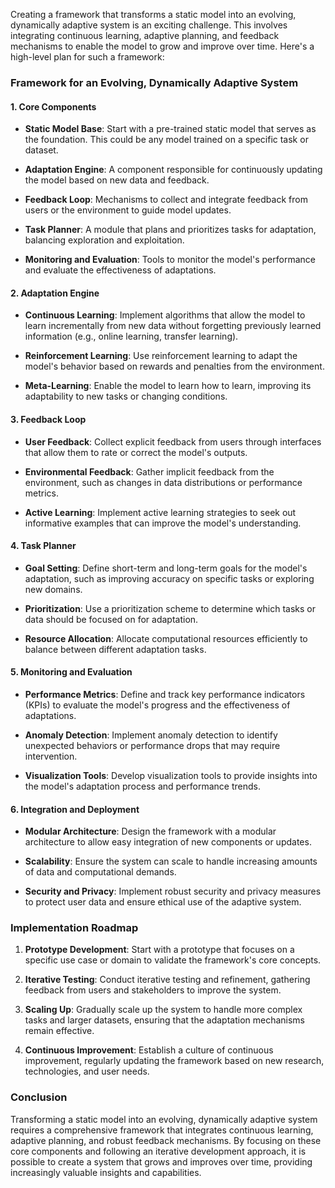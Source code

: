 Creating a framework that transforms a static model into an evolving, dynamically adaptive system is an exciting challenge. This involves integrating continuous learning, adaptive planning, and feedback mechanisms to enable the model to grow and improve over time. Here's a high-level plan for such a framework:

### Framework for an Evolving, Dynamically Adaptive System

#### 1. **Core Components**

- **Static Model Base**: Start with a pre-trained static model that serves as the foundation. This could be any model trained on a specific task or dataset.

- **Adaptation Engine**: A component responsible for continuously updating the model based on new data and feedback.

- **Feedback Loop**: Mechanisms to collect and integrate feedback from users or the environment to guide model updates.

- **Task Planner**: A module that plans and prioritizes tasks for adaptation, balancing exploration and exploitation.

- **Monitoring and Evaluation**: Tools to monitor the model's performance and evaluate the effectiveness of adaptations.

#### 2. **Adaptation Engine**

- **Continuous Learning**: Implement algorithms that allow the model to learn incrementally from new data without forgetting previously learned information (e.g., online learning, transfer learning).

- **Reinforcement Learning**: Use reinforcement learning to adapt the model's behavior based on rewards and penalties from the environment.

- **Meta-Learning**: Enable the model to learn how to learn, improving its adaptability to new tasks or changing conditions.

#### 3. **Feedback Loop**

- **User Feedback**: Collect explicit feedback from users through interfaces that allow them to rate or correct the model's outputs.

- **Environmental Feedback**: Gather implicit feedback from the environment, such as changes in data distributions or performance metrics.

- **Active Learning**: Implement active learning strategies to seek out informative examples that can improve the model's understanding.

#### 4. **Task Planner**

- **Goal Setting**: Define short-term and long-term goals for the model's adaptation, such as improving accuracy on specific tasks or exploring new domains.

- **Prioritization**: Use a prioritization scheme to determine which tasks or data should be focused on for adaptation.

- **Resource Allocation**: Allocate computational resources efficiently to balance between different adaptation tasks.

#### 5. **Monitoring and Evaluation**

- **Performance Metrics**: Define and track key performance indicators (KPIs) to evaluate the model's progress and the effectiveness of adaptations.

- **Anomaly Detection**: Implement anomaly detection to identify unexpected behaviors or performance drops that may require intervention.

- **Visualization Tools**: Develop visualization tools to provide insights into the model's adaptation process and performance trends.

#### 6. **Integration and Deployment**

- **Modular Architecture**: Design the framework with a modular architecture to allow easy integration of new components or updates.

- **Scalability**: Ensure the system can scale to handle increasing amounts of data and computational demands.

- **Security and Privacy**: Implement robust security and privacy measures to protect user data and ensure ethical use of the adaptive system.

### Implementation Roadmap

1. **Prototype Development**: Start with a prototype that focuses on a specific use case or domain to validate the framework's core concepts.

2. **Iterative Testing**: Conduct iterative testing and refinement, gathering feedback from users and stakeholders to improve the system.

3. **Scaling Up**: Gradually scale up the system to handle more complex tasks and larger datasets, ensuring that the adaptation mechanisms remain effective.

4. **Continuous Improvement**: Establish a culture of continuous improvement, regularly updating the framework based on new research, technologies, and user needs.

### Conclusion

Transforming a static model into an evolving, dynamically adaptive system requires a comprehensive framework that integrates continuous learning, adaptive planning, and robust feedback mechanisms. By focusing on these core components and following an iterative development approach, it is possible to create a system that grows and improves over time, providing increasingly valuable insights and capabilities.
